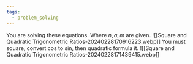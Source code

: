 ```yaml
---
tags:
  - problem_solving
---
```

You are solving these equations. Where $n,a,m$ are given.
![[Square and Quadratic Trigonometric Ratios-20240228170916223.webp]]
You must square, convert cos to sin, then quadratic formula it.
![[Square and Quadratic Trigonometric Ratios-20240228171439415.webp]]